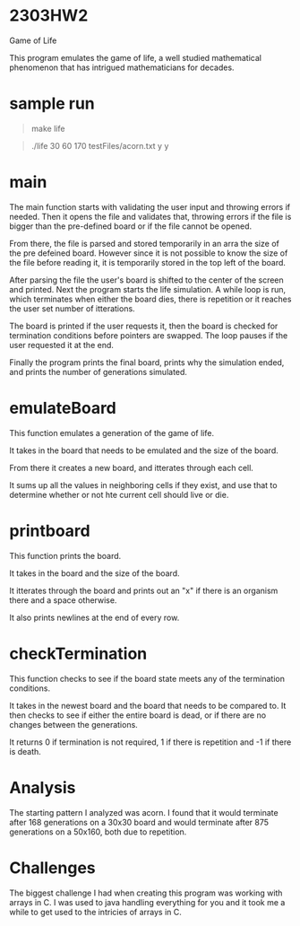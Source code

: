 # 2303HW2
Game of Life

This program emulates the game of life, a well studied mathematical phenomenon that has intrigued mathematicians for decades.

sample run
==============
>make life

>./life 30 60 170 testFiles/acorn.txt y y

main
==============
The main function starts with validating the user input and throwing errors if needed. Then it opens the file and validates that, throwing errors if the file is bigger than the pre-defined board or if the file cannot be opened.

From there, the file is parsed and stored temporarily in an arra the size of the pre defeined board. However since it is not possible to know the size of the file before reading it, it is temporarily stored in the top left of the board. 

After parsing the file the user's board is shifted to the center of the screen and printed.
Next the program starts the life simulation. A while loop is run, which terminates when either the board dies, there is repetition or it reaches the user set number of itterations. 

The board is printed if the user requests it, then the board is checked for termination conditions before pointers are swapped. The loop pauses if the user requested it at the end.

Finally the program prints the final board, prints why the simulation ended, and prints the number of generations simulated. 

emulateBoard
===============
This function emulates a generation of the game of life. 

It takes in the board that needs to be emulated and the size of the board.

From there it creates a new board, and itterates through each cell. 

It sums up all the values in neighboring cells if they exist, and use that to determine whether or not hte current cell should live or die.

printboard
===============
This function prints the board. 

It takes in the board and the size of the board.

It itterates through the board and prints out an "x" if there is an organism there and a space otherwise.

It also prints newlines at the end of every row.

checkTermination
================
This function checks to see if the board state meets any of the termination conditions.

It takes in the newest board and the board that needs to be compared to. It then checks to see if either the entire board is dead, or if there are no changes between the generations.

It returns 0 if termination is not required, 1 if there is repetition and -1 if there is death.

Analysis
===============
The starting pattern I analyzed was acorn. I found that it would terminate after 168 generations on a 30x30 board and would terminate after 875 generations on a 50x160, both due to repetition.  

Challenges
===============
The biggest challenge I had when creating this program was working with arrays in C. I was used to java handling everything for you and it took me a while to get used to the intricies of arrays in C.
